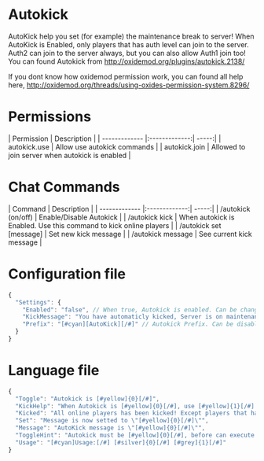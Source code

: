 # Autokick
AutoKick help you set (for example) the maintenance break to server!
When AutoKick is Enabled, only players that has auth level can join to the server. Auth2 can join to the server always, but you can also allow Auth1 join too!
You can found Autokick from http://oxidemod.org/plugins/autokick.2138/

If you dont know how oxidemod permission work, you can found all help here,
http://oxidemod.org/threads/using-oxides-permission-system.8296/

# Permissions
| Permission        | Description           |
| ------------- |:-------------:| -----:|
| autokick.use | Allow use autokick commands |
| autokick.join | Allowed to join server when autokick is enabled |

# Chat Commands
| Command        | Description  |
| ------------- |:-------------:| -----:|
| /autokick (on/off) | Enable/Disable Autokick |
| /autokick kick | When autokick is Enabled. Use this command to kick online players |
| /autokick set [message] | Set new kick message | 
| /autokick message | See current kick message |

# Configuration file
```javascript
{
  "Settings": {
    "Enabled": "false", // When true, Autokick is enabled. Can be change by edit it from config or use ingame command /ak on
    "KickMessage": "You have automaticly kicked, Server is on maintenance break!", // Kick message. Can be change by edit it from config or use ingame command /ak set [message]
    "Prefix": "[#cyan][AutoKick][/#]" // Autokick Prefix. Can be disabled by leave this string empty.
  }
}
```

# Language file
```javascript
{
  "Toggle": "Autokick is [#yellow]{0}[/#]",
  "KickHelp": "When Autokick is [#yellow]{0}[/#], use [#yellow]{1}[/#] to kick all online players.",
  "Kicked": "All online players has been kicked! Except players that have [#yellow]{0}[/#] permission or is admin.",
  "Set": "Message is now setted to \"[#yellow]{0}[/#]\"",
  "Message": "AutoKick message is \"[#yellow]{0}[/#]\"",
  "ToggleHint": "Autokick must be [#yellow]{0}[/#], before can execute [#yellow]{1}[/#] command!",
  "Usage": "[#cyan]Usage:[/#] [#silver]{0}[/#] [#grey]{1}[/#]"
}
```
